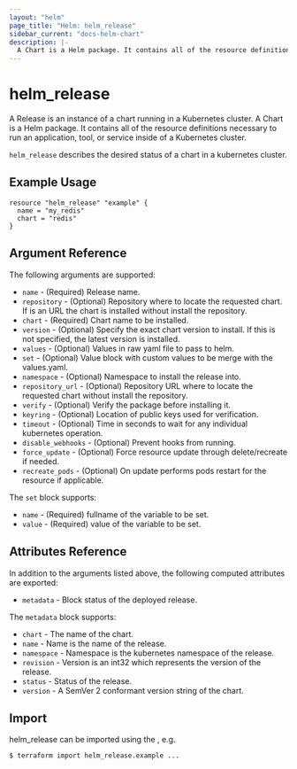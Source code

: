 ```yaml
---
layout: "helm"
page_title: "Helm: helm_release"
sidebar_current: "docs-helm-chart"
description: |-
  A Chart is a Helm package. It contains all of the resource definitions necessary to run an application, tool, or service inside of a Kubernetes cluster.
---
```


# helm_release

A Release is an instance of a chart running in a Kubernetes cluster.
A Chart is a Helm package. It contains all of the resource definitions necessary to run an application, tool, or service inside of a Kubernetes cluster.

`helm_release` describes the desired status of a chart in a kubernetes cluster.

## Example Usage

```
resource "helm_release" "example" {
  name = "my_redis"
  chart = "redis"
}
```

## Argument Reference

The following arguments are supported:

* `name` - (Required) Release name.
* `repository` - (Optional) Repository where to locate the requested chart. If is an URL the chart is installed without install the repository.
* `chart` - (Required) Chart name to be installed.
* `version` - (Optional) Specify the exact chart version to install. If this is not specified, the latest version is installed.
* `values` - (Optional) Values in raw yaml file to pass to helm.
* `set` - (Optional) Value block with custom values to be merge with the values.yaml.
* `namespace` - (Optional) Namespace to install the release into.
* `repository_url` - (Optional) Repository URL where to locate the requested chart without install the repository.
* `verify` - (Optional) Verify the package before installing it.
* `keyring` - (Optional) Location of public keys used for verification.
* `timeout` - (Optional) Time in seconds to wait for any individual kubernetes operation.
* `disable_webhooks` - (Optional) Prevent hooks from running.
* `force_update` - (Optional) Force resource update through delete/recreate if needed.
* `recreate_pods` - (Optional) On update performs pods restart for the resource if applicable.

The `set` block supports:

* `name` - (Required) fullname of the variable to be set.
* `value` - (Required) value of the variable to be set.


## Attributes Reference

In addition to the arguments listed above, the following computed attributes are
exported:

* `metadata` - Block status of the deployed release.

The `metadata` block supports:

* `chart` - The name of the chart.
* `name` - Name is the name of the release.
* `namespace` - Namespace is the kubernetes namespace of the release.
* `revision` - Version is an int32 which represents the version of the release.
* `status` - Status of the release.
* `version` - A SemVer 2 conformant version string of the chart.


## Import

helm_release can be imported using the , e.g.

```
$ terraform import helm_release.example ...
```
